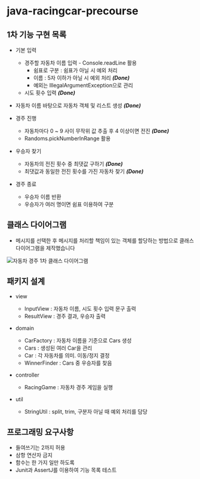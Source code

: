 # java-racingcar-precourse

## 1차 기능 구현 목록

- 기본 입력
    - 경주할 자동차 이름 입력 - Console.readLine 활용
        - 쉼표로 구분 : 쉼표가 아닐 시 예외 처리
        - 이름 : 5자 이하가 아닐 시 예외 처리 **_(Done)_**
        - 예외는 IllegalArgumentException으로 관리
    - 시도 횟수 입력 **_(Done)_**

- 자동차 이름 바탕으로 자동차 객체 및 리스트 생성 **_(Done)_**

- 경주 진행
    - 자동차마다 0 ~ 9 사이 무작위 값 추출 후 4 이상이면 전진 **_(Done)_**
    - Randoms.pickNumberInRange 활용

- 우승자 찾기
    - 자동차의 전진 횟수 중 최댓값 구하기 **_(Done)_**
    - 최댓값과 동일한 전진 횟수를 가진 자동차 찾기 **_(Done)_**

- 경주 종료
    - 우승자 이름 반환
    - 우승자가 여러 명이면 쉼표 이용하여 구분

## 클래스 다이어그램

- 메시지를 선택한 후 메시지를 처리할 책임이 있는 객체를 할당하는 방법으로 클래스 다이어그램을 제작했습니다

![자동차 경주 1차 클래스 다이어그램](https://github.com/user-attachments/assets/7e09a81a-5260-4dcd-a52c-ccec238c061d)

## 패키지 설계

- view
    - InputView : 자동차 이름, 시도 횟수 입력 문구 출력
    - ResultView : 경주 결과, 우승자 출력

- domain
    - CarFactory : 자동차 이름을 기준으로 Cars 생성
    - Cars : 생성된 여러 Car을 관리
    - Car : 각 자동차를 의미. 이동/정지 결정
    - WinnerFinder : Cars 중 우승자를 찾음

- controller
    - RacingGame : 자동차 경주 게임을 실행

- util
    - StringUtil : split, trim, 구분자 아닐 때 예외 처리를 담당

## 프로그래밍 요구사항

- 들여쓰기는 2까지 허용
- 삼항 연산자 금지
- 함수는 한 가지 일만 하도록
- Junit과 AssertJ를 이용하여 기능 목록 테스트
